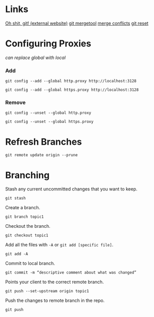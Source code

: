 # Links

[Oh shit, git! (external website)](http://ohshitgit.com/)
[git mergetool](https://gist.github.com/karenyyng/f19ff75c60f18b4b8149)
[merge conflicts](https://www.git-tower.com/learn/git/ebook/en/command-line/advanced-topics/merge-conflicts)
[git reset](https://git-scm.com/blog)

# Configuring Proxies

*can replace global with local*

### Add

  `git config --add --global http.proxy http://localhost:3128`

  `git config --add --global https.proxy http://localhost:3128`

### Remove

  `git config --unset --global http.proxy`

  `git config --unset --global https.proxy`
  
# Refresh Branches

  `git remote update origin --prune`

# Branching

Stash any current uncommitted changes that you want to keep.

  `git stash`

Create a branch.

  `git branch topic1`

Checkout the branch.

  `git checkout topic1`

Add all the files with `-A` or `git add [specific file]`.

  `git add -A`

Commit to local branch.

  `git commit -m “descriptive comment about what was changed”`

Points your client to the correct remote branch.

  `git push --set-upstream origin topic1`

Push the changes to remote branch in the repo.

  `git push`
